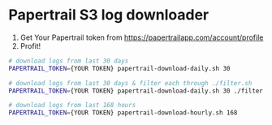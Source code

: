 # Papertrail S3 log downloader

1. Get Your Papertrail token from https://papertrailapp.com/account/profile
2. Profit!

~~~sh
# download logs from last 30 days
PAPERTRAIL_TOKEN={YOUR TOKEN} papertrail-download-daily.sh 30

# download logs from last 30 days & filter each through ./filter.sh
PAPERTRAIL_TOKEN={YOUR TOKEN} papertrail-download-daily.sh 30 ./filter.sh

# download logs from last 168 hours
PAPERTRAIL_TOKEN={YOUR TOKEN} papertrail-download-hourly.sh 168
~~~
